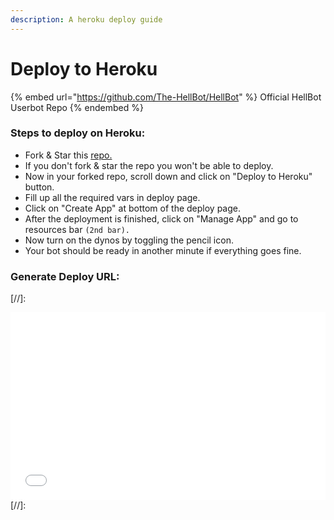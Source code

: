 ```yaml
---
description: A heroku deploy guide
---
```


# Deploy to Heroku

{% embed url="https://github.com/The-HellBot/HellBot" %}
Official HellBot Userbot Repo
{% endembed %}

### Steps to deploy on Heroku:

* Fork & Star this [repo.](https://github.com/The-HellBot/HellBot)
* If you don't fork & star the repo you won't be able to deploy.
* Now in your forked repo, scroll down and click on "Deploy to Heroku" button.
* Fill up all the required vars in deploy page.
* Click on "Create App" at bottom of the deploy page.
* After the deployment is finished, click on "Manage App" and go to resources bar `(2nd bar).`
* Now turn on the dynos by toggling the pencil icon.
* Your bot should be ready in another minute if everything goes fine.

### Generate Deploy URL:

[//]:
<iframe src="interact/index.html" width="100%" height="300" frameborder="0"></iframe>
[//]:

